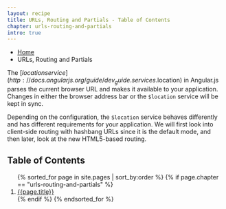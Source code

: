 ```yaml
---
layout: recipe
title: URLs, Routing and Partials - Table of Contents
chapter: urls-routing-and-partials
intro: true
---
```

<ul class="breadcrumbs">
  <li><a href="{{ site.baseurl }}">Home</a></li>
  <li class="current">URLs, Routing and Partials</li>
</ul>

The [$location service](http://docs.angularjs.org/guide/dev_guide.services.$location) in Angular.js parses the current browser URL and makes it available to your application. Changes in either the browser address bar or the `$location` service will be kept in sync.

Depending on the configuration, the `$location` service behaves differently and has different requirements for your application. We will first look into client-side routing with hashbang URLs since it is the default mode, and then later, look at the new HTML5-based routing.

<h2>Table of Contents</h2>
<ol>
  {% sorted_for page in site.pages | sort_by:order %}
    {% if page.chapter == "urls-routing-and-partials" %}
      <li>
        <a href="{{ site.baseurl }}{{page.url}}">{{page.title}}</a>
      </li>
    {% endif %}
  {% endsorted_for %}
</ol>